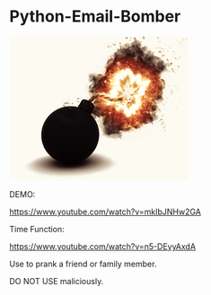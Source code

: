 # Python-Email-Bomber

![email](https://github.com/lalenguanegra/Python-Email-Bomber/blob/master/emailbomb.jpg)

DEMO:

https://www.youtube.com/watch?v=mkIbJNHw2GA

Time Function:

https://www.youtube.com/watch?v=n5-DEyyAxdA

Use to prank a friend or family member.

DO NOT USE maliciously.
